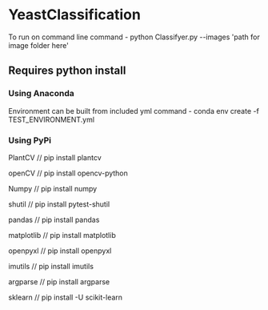 # YeastClassification
To run on command line
command - python Classifyer.py --images 'path for image folder here'
## Requires python install
### Using Anaconda 
Environment can be built from included yml
command - conda env create -f TEST_ENVIRONMENT.yml

### Using PyPi
PlantCV // pip install plantcv

openCV // pip install opencv-python

Numpy // pip install numpy

shutil // pip install pytest-shutil

pandas // pip install pandas

matplotlib // pip install matplotlib

openpyxl // pip install openpyxl

imutils // pip install imutils

argparse // pip install argparse

sklearn // pip install -U scikit-learn
